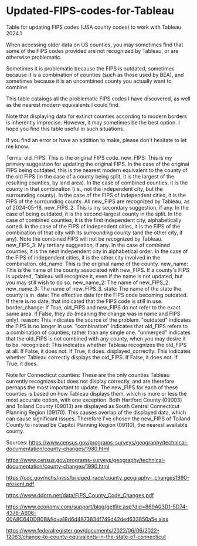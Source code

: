 # Updated-FIPS-codes-for-Tableau
Table for updating FIPS codes (USA county codes) to work with Tableau 2024.1

When accessing older data on US counties, you may sometimes find that some of the FIPS codes provided are not recognized by Tableau, or are otherwise problematic.

Sometimes it is problematic because the FIPS is outdated, sometimes because it is a combination of counties (such as those used by BEA), and sometimes because it is an uncombined county you actually want to combine.

This table catalogs all the problematic FIPS codes I have discovered, as well as the nearest modern equivalents I could find.

Note that displaying data for extinct counties according to modern borders is inherently imprecise. However, it may sometimes be the best option. I hope you find this table useful in such situations.

If you find an error or have an addition to make, please don't hesitate to let me know. 

Terms:
old_FIPS: This is the original FIPS code.
new_FIPS: This is my primary suggestion for updating the original FIPS. In the case of the original FIPS being outdated, this is the nearest modern equivalent to the county of the old FIPS (in the case of a county being split, it is the largest of the resulting counties, by land area). In the case of combined counties, it is the county in that combination (i.e., not the independent city, but the surrounding county). In the case of the FIPS of independent cities, it is the FIPS of the surrounding county. All new_FIPS are recognized by Tableau, as of 2024-05-18.
new_FIPS_2: This is my secondary suggestion, if any. In the case of being outdated, it is the second-largest county in the split. In the case of combined counties, it is the first independent city, alphabetically sorted. In the case of the FIPS of independent cities, it is the FIPS of the combination of that city with its surrounding county (and the other city, if any). Note the combined FIPS will not be recognized by Tableau.
new_FIPS_3: My tertiary suggestion, if any. In the case of combined counties, it is the next independent city in alphabetical order. In the case of the FIPS of independent cities, it is the other city involved in the combination.
old_name: This is the original name of the county.
new_name: This is the name of the county associated with new_FIPS. If a county's FIPS is updated, Tableau will recognize it, even if the name is not updated, but you may still wish to do so.
new_name_2: The name of new_FIPS_2.
new_name_3: The name of new_FIPS_3.
state: The name of the state the county is in.
date: The effective date for the FIPS code becoming outdated. If there is no date, that indicated that the FIPS code is still in use.
border_change: If True, old_FIPS and new_FIPS do not refer to the exact same area. If False, they do (meaning the change was in name and FIPS only).
reason: This indicates the source of the problem. "outdated" indicates the FIPS is no longer in use. "combination" indicates that old_FIPS refers to a combination of counties, rather than any single one. "unmerged" indicates that the old_FIPS is not combined with any county, when you may desire it to be.
recognized: This indicates whether Tableau recognizes the old_FIPS at all. If False, it does not. If True, it does.
displayed_correctly: This indicates whether Tableau correctly displays the old_FIPS. If False, it does not. If True, it does.

Note for Connecticut counties: These are the only counties Tableau currently recognizes but does not display correctly, and are therefore perhaps the most important to update. The new_FIPS for each of these counties is based on how Tableau displays them, which is more or less the most accurate option, with one exception. Both Hartford County (09003) and Tolland County (09013) are displayed as South Central Connecticut Planning Region (09170). This causes overlap of the displayed data, which can cause significant issues. Therefore I've chosen the new_FIPS of Tolland County to instead be Capitol Planning Region (09110), the nearest available county. 

Sources:
https://www.census.gov/programs-surveys/geography/technical-documentation/county-changes/1980.html

https://www.census.gov/programs-surveys/geography/technical-documentation/county-changes/1990.html

https://cdc.gov/nchs/nvss/bridged_race/county_geography-_changes1990-present.pdf

https://www.ddorn.net/data/FIPS_County_Code_Changes.pdf

https://www.economy.com/support/blog/getfile.asp?did=869A03D1-5D74-4376-A606-00A8C64DDB0B&fid=a18d6d4873834f749d42ded633850a5e.xlsx

https://www.federalregister.gov/documents/2022/06/06/2022-12063/change-to-county-equivalents-in-the-state-of-connecticut
